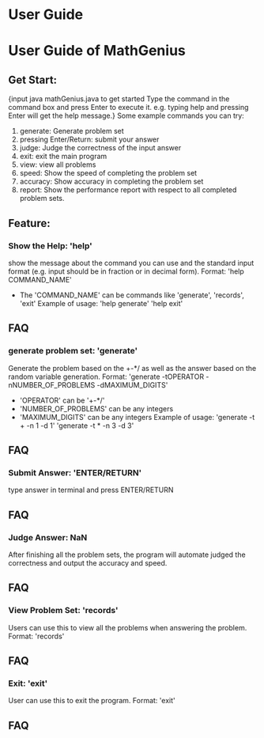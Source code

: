 # User Guide

# User Guide of MathGenius

## Get Start:
{input java mathGenius.java to get started
Type the command in the command box and press Enter to execute it.
e.g. typing help and pressing Enter will get the help message.}
Some example commands you can try:
1. generate: Generate problem set
2. pressing Enter/Return: submit your answer
3. judge: Judge the correctness of the input answer
4. exit: exit the main program
5. view: view all problems
6. speed: Show the speed of completing the problem set
7. accuracy: Show accuracy in completing the problem set
8. report: Show the performance report with respect to all completed problem sets.

## Feature:

### Show the Help: 'help'
show the message about the command you can use and the standard input format (e.g. input should be in fraction or in decimal form).
Format: 'help COMMAND_NAME'
* The 'COMMAND_NAME' can be commands like 'generate', 'records', 'exit'
Example of usage:
'help generate'
'help exit'
## FAQ

### generate problem set: 'generate'
Generate the problem based on the +-*/ as well as the answer based on the random variable generation.
Format: 'generate -tOPERATOR -nNUMBER_OF_PROBLEMS -dMAXIMUM_DIGITS'
* 'OPERATOR' can be '+-*/'
* 'NUMBER_OF_PROBLEMS' can be any integers
* 'MAXIMUM_DIGITS' can be any integers
Example of usage:
'generate -t + -n 1 -d 1'
'generate -t * -n 3 -d 3'
## FAQ

### Submit Answer: 'ENTER/RETURN'
type answer in terminal and press ENTER/RETURN
## FAQ

### Judge Answer: NaN
After finishing all the problem sets, the program will automate judged the correctness and output the accuracy and speed.
## FAQ

### View Problem Set: 'records'
Users can use this to view all the problems when answering the problem.
Format: 'records'
## FAQ

### Exit: 'exit'
User can use this to exit the program.
Format: 'exit'
## FAQ





